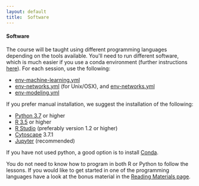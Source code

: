 ```yaml
---
layout: default
title:  Software
---
```


#### Software
The course will be taught using different programming languages depending on the tools available. You'll need to run
different software, which is much easier if you use a conda environment (further instructions [here][6]). For each session, use
the following:

- [env-machine-learning.yml][1]
- [env-networks.yml][2] (for Unix/OSX), and [env-networks.yml][4]
- [env-modeling.yml][3]


If you prefer manual installation, we suggest the installation of the following:

- [Python 3.7][41] or higher
- [R 3.5][44] or higher
- [R Studio][43] (preferably version 1.2 or higher)
- [Cytoscape][45] 3.7.1
- [Jupyter][42] (recommended)

If you have not used python, a good option is to install [Conda][7].

You do not need to know how to program in both R or Python to follow the lessons. If you would like to get started in one of the programming languages 
have a look at the bonus material in the [Reading Materials page](reading_materials.md). 

[1]: env-machine-learning.yml
[2]: env-networks.yml
[3]: env-modeling.yml
[4]: env-networks_windows.yml
[6]: conda_instructions.md
[7]: https://docs.conda.io/projects/conda/en/latest/user-guide/install/download.html
[41]: https://www.python.org/downloads/
[42]: https://jupyter.org/install.html
[43]: https://www.rstudio.com/products/rstudio/download/#download
[44]: https://cran.rstudio.com/
[45]: https://cytoscape.org/